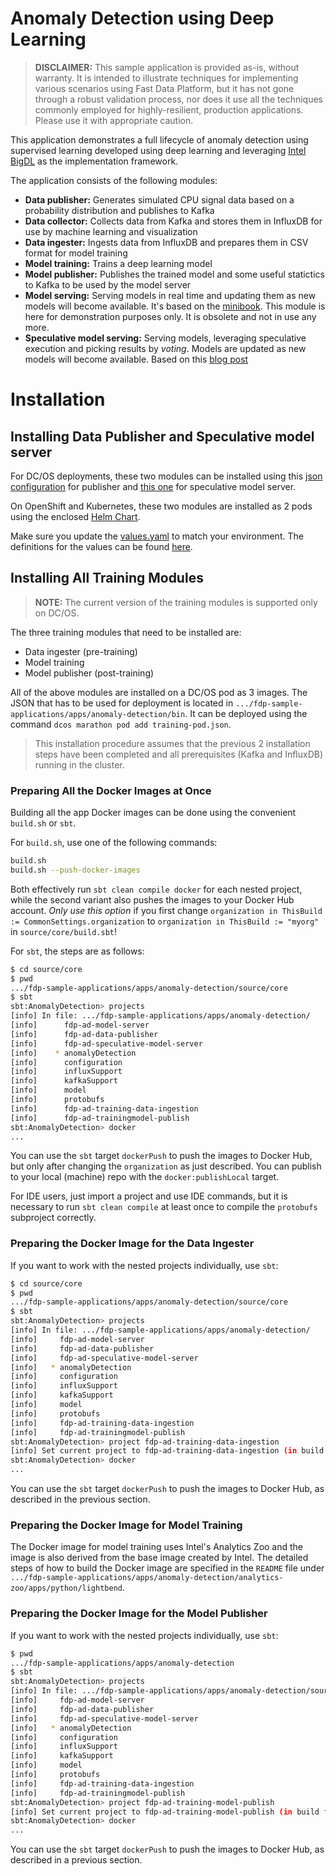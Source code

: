 # Anomaly Detection using Deep Learning

> **DISCLAIMER:** This sample application is provided as-is, without warranty. It is intended to illustrate techniques for implementing various scenarios using Fast Data Platform, but it has not gone through a robust validation process, nor does it use all the techniques commonly employed for highly-resilient, production applications. Please use it with appropriate caution.

This application demonstrates a full lifecycle of anomaly detection using supervised learning developed using deep learning and leveraging [Intel BigDL](https://software.intel.com/en-us/articles/bigdl-distributed-deep-learning-on-apache-spark) as the implementation framework.

The application consists of the following modules:

* **Data publisher:** Generates simulated CPU signal data based on a probability distribution and publishes to Kafka
* **Data collector:** Collects data from Kafka and stores them in InfluxDB for use by machine learning and visualization
* **Data ingester:** Ingests data from InfluxDB and prepares them in CSV format for model training
* **Model training:** Trains a deep learning model
* **Model publisher:** Publishes the trained model and some useful statictics to Kafka to be used by the model server
* **Model serving:** Serving models in real time and updating them as new models will become available. It's based on the
[minibook](https://www.lightbend.com/blog/serving-machine-learning-models-free-oreilly-ebook-from-lightbend). This module is here for demonstration purposes only. It is obsolete and not in use any more.
* **Speculative model serving:** Serving models, leveraging speculative execution and picking results by _voting_. Models are updated as new models will become available. Based on this [blog post](https://developer.lightbend.com/blog/2018-05-24-speculative-model-serving/index.html)

# Installation

## Installing Data Publisher and Speculative model server

For DC/OS deployments, these two modules can be installed using this [json configuration](/apps/anomaly-detection/source/core/adpublisher/src/main/resources/adpublisher.json)
for publisher and  [this one](/apps/anomaly-detection/source/core/adspeculativemodelserver/src/main/resources/adspeculativemodelserver.json) for speculative model server.

On OpenShift and Kubernetes, these two modules are installed as 2 pods using the enclosed [Helm Chart](/apps/anomaly-detection/helm).

Make sure you update the [values.yaml](/apps/anomaly-detection/helm/values.yaml) to match your environment. The definitions for the values can be found [here](/apps/anomaly-detection/helm/values-metadata.yaml).

## Installing All Training Modules

> **NOTE:** The current version of the training modules is supported only on DC/OS.

The three training modules that need to be installed are:

* Data ingester (pre-training)
* Model training
* Model publisher (post-training)

All of the above modules are installed on a DC/OS pod as 3 images. The JSON that has to be used for deployment is located in `.../fdp-sample-applications/apps/anomaly-detection/bin`. It can be deployed using the command `dcos marathon pod add training-pod.json`.

> This installation procedure assumes that the previous 2 installation steps have been completed and all prerequisites (Kafka and InfluxDB) running in the cluster.

### Preparing All the Docker Images at Once

Building all the app Docker images can be done using the convenient `build.sh` or `sbt`.

For `build.sh`, use one of the following commands:

```bash
build.sh
build.sh --push-docker-images
```

Both effectively run `sbt clean compile docker` for each nested project, while the second variant also pushes the images to your Docker Hub account. _Only use this option_ if you first change `organization in ThisBuild := CommonSettings.organization` to `organization in ThisBuild := "myorg"` in `source/core/build.sbt`!

For `sbt`, the steps are as follows:

```bash
$ cd source/core
$ pwd
.../fdp-sample-applications/apps/anomaly-detection/source/core
$ sbt
sbt:AnomalyDetection> projects
[info] In file: .../fdp-sample-applications/apps/anomaly-detection/
[info]      fdp-ad-model-server
[info]      fdp-ad-data-publisher
[info]      fdp-ad-speculative-model-server
[info]    * anomalyDetection
[info]      configuration
[info]      influxSupport
[info]      kafkaSupport
[info]      model
[info]      protobufs
[info]      fdp-ad-training-data-ingestion
[info]      fdp-ad-trainingmodel-publish
sbt:AnomalyDetection> docker
...
```

You can use the `sbt` target `dockerPush` to push the images to Docker Hub, but only after changing the `organization` as just described. You can publish to your local (machine) repo with the `docker:publishLocal` target.

For IDE users, just import a project and use IDE commands, but it is necessary to run `sbt clean compile` at least once to compile the `protobufs` subproject correctly.

### Preparing the Docker Image for the Data Ingester

If you want to work with the nested projects individually, use `sbt`:

```bash
$ cd source/core
$ pwd
.../fdp-sample-applications/apps/anomaly-detection/source/core
$ sbt
sbt:AnomalyDetection> projects
[info] In file: .../fdp-sample-applications/apps/anomaly-detection/
[info] 	   fdp-ad-model-server
[info] 	   fdp-ad-data-publisher
[info] 	   fdp-ad-speculative-model-server
[info] 	 * anomalyDetection
[info] 	   configuration
[info] 	   influxSupport
[info] 	   kafkaSupport
[info] 	   model
[info] 	   protobufs
[info] 	   fdp-ad-training-data-ingestion
[info] 	   fdp-ad-trainingmodel-publish
sbt:AnomalyDetection> project fdp-ad-training-data-ingestion
[info] Set current project to fdp-ad-training-data-ingestion (in build file: ..)
sbt:AnomalyDetection> docker
...
```

You can use the `sbt` target `dockerPush` to push the images to Docker Hub, as described in the previous section.

### Preparing the Docker Image for Model Training

The Docker image for model training uses Intel's Analytics Zoo and the image is also derived from the base image created by Intel. The detailed steps of how to build the Docker image are specified in the `README` file under `.../fdp-sample-applications/apps/anomaly-detection/analytics-zoo/apps/python/lightbend`.

### Preparing the Docker Image for the Model Publisher

If you want to work with the nested projects individually, use `sbt`:

```bash
$ pwd
.../fdp-sample-applications/apps/anomaly-detection
$ sbt
sbt:AnomalyDetection> projects
[info] In file: .../fdp-sample-applications/apps/anomaly-detection/source/core
[info] 	   fdp-ad-model-server
[info] 	   fdp-ad-data-publisher
[info] 	   fdp-ad-speculative-model-server
[info] 	 * anomalyDetection
[info] 	   configuration
[info] 	   influxSupport
[info] 	   kafkaSupport
[info] 	   model
[info] 	   protobufs
[info] 	   fdp-ad-training-data-ingestion
[info] 	   fdp-ad-trainingmodel-publish
sbt:AnomalyDetection> project fdp-ad-training-model-publish
[info] Set current project to fdp-ad-training-model-publish (in build file: ..)
sbt:AnomalyDetection> docker
...
```

You can use the `sbt` target `dockerPush` to push the images to Docker Hub, as described in a previous section.
